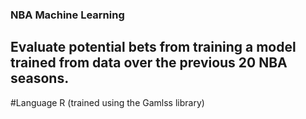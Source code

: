 ### NBA Machine Learning
## Evaluate potential bets from training a model trained from data over the previous 20 NBA seasons.
#Language R (trained using the Gamlss library)
